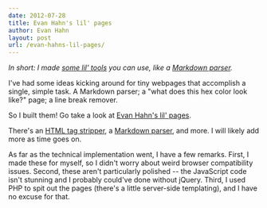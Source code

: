 ```yaml
---
date: 2012-07-28
title: Evan Hahn's lil' pages
author: Evan Hahn
layout: post
url: /evan-hahns-lil-pages/
---
```


_In short: I made [some lil' tools][1] you can use, like a [Markdown parser][2]._

I've had some ideas kicking around for tiny webpages that accomplish a single, simple task. A Markdown parser; a "what does this hex color look like?" page; a line break remover.

So I built them! Go take a look at [Evan Hahn's lil' pages][1].

There's an [HTML tag stripper][3], a [Markdown parser][2], and more. I will likely add more as time goes on.

As far as the technical implementation went, I have a few remarks. First, I made these for myself, so I didn't worry about weird browser compatibility issues. Second, these aren't particularly polished -- the JavaScript code isn't stunning and I probably could've done without jQuery. Third, I used PHP to spit out the pages (there's a little server-side templating), and I have no excuse for that.

[1]: https://evanhahn.com/tape/lil/
[2]: https://evanhahn.com/tape/lil/markdown.php
[3]: https://evanhahn.com/tape/lil/html_strip.php
